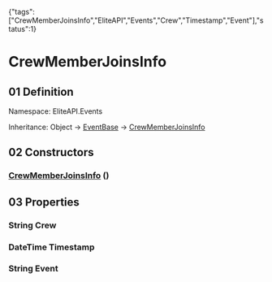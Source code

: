 {"tags":["CrewMemberJoinsInfo","EliteAPI","Events","Crew","Timestamp","Event"],"status":1}

# CrewMemberJoinsInfo

## 01 Definition

Namespace: <span class='code'>EliteAPI.Events</span>

Inheritance: <span class='code'>Object</span> → <span class='code'>[EventBase](../../EliteAPI/Events/EventBase.html)</span> → <span class='code'>[CrewMemberJoinsInfo](../../EliteAPI/Events/CrewMemberJoinsInfo.html)</span>

## 02 Constructors

### <span class='code'>[CrewMemberJoinsInfo](../../EliteAPI/Events/CrewMemberJoinsInfo.html)</span> ()

## 03 Properties

### <span class='code'>String</span> Crew

### <span class='code'>DateTime</span> Timestamp

### <span class='code'>String</span> Event

